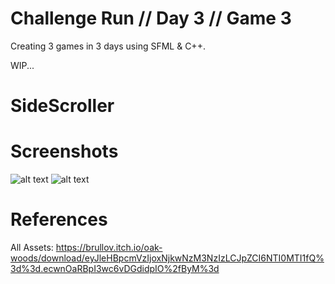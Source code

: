 # Challenge Run // Day 3 // Game 3
Creating 3 games in 3 days using SFML & C++.

WIP...

# SideScroller

# Screenshots
![alt text](https://github.com/ayushkatoch98/SideScrollerShooter/blob/master/screenshots/4.png)
![alt text](https://github.com/ayushkatoch98/SideScrollerShooter/blob/master/screenshots/3.png)


# References 
All Assets: https://brullov.itch.io/oak-woods/download/eyJleHBpcmVzIjoxNjkwNzM3NzIzLCJpZCI6NTI0MTI1fQ%3d%3d.ecwnOaRBpI3wc6vDGdidpIO%2fByM%3d
